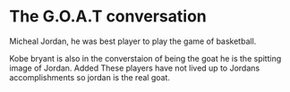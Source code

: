 # The G.O.A.T conversation
Micheal Jordan, he was best player to play the game of basketball.

Kobe bryant is also in the converstaion of being the goat he is the spitting image of Jordan.
Added These players have not lived up to Jordans accomplishments so jordan is the real goat.

